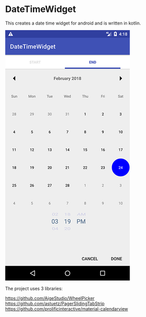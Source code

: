 # DateTimeWidget

This creates a date time widget for android and is written in kotlin.  

![screenshot](https://github.com/techartist/DateTimeWidget/blob/master/app/src/main/res/drawable/screenshot.png)

The project uses 3 libraries: 

https://github.com/AigeStudio/WheelPicker
https://github.com/astuetz/PagerSlidingTabStrip
https://github.com/prolificinteractive/material-calendarview

